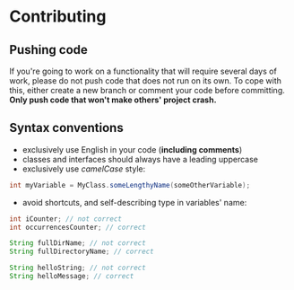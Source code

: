 # Contributing

## Pushing code

If you're going to work on a functionality that will require several days of work, please do not push code that does not run on its own. To cope with this, either create a new branch or comment your code before committing.
**Only push code that won't make others' project crash.**

## Syntax conventions

- exclusively use English in your code (**including comments**)
- classes and interfaces should always have a leading uppercase
- exclusively use *camelCase* style:
```java
int myVariable = MyClass.someLengthyName(someOtherVariable);
```
- avoid shortcuts, and self-describing type in variables' name:
```java
int iCounter; // not correct
int occurrencesCounter; // correct

String fullDirName; // not correct
String fullDirectoryName; // correct

String helloString; // not correct
String helloMessage; // correct
```
